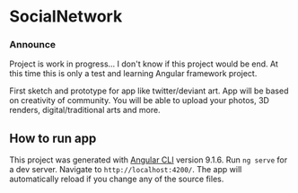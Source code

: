 # SocialNetwork
### Announce
Project is work in progress...
I don't know if this project would be end. At this time this is only a test and learning Angular framework project.

First sketch and prototype for app like twitter/deviant art.
App will be based on creativity of community. You will be able to upload your photos, 3D renders, digital/traditional arts and more.

## How to run app

This project was generated with [Angular CLI](https://github.com/angular/angular-cli) version 9.1.6.
Run `ng serve` for a dev server. Navigate to `http://localhost:4200/`. The app will automatically reload if you change any of the source files.
